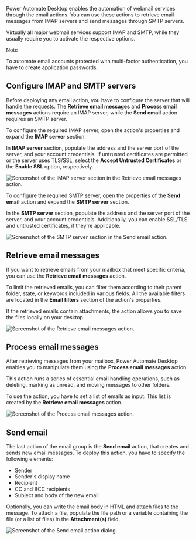 Power Automate Desktop enables the automation of webmail services through the email actions. You can use these actions to retrieve email messages from IMAP servers and send messages through SMTP servers.

Virtually all major webmail services support IMAP and SMTP, while they usually require you to activate the respective options.

> [!NOTE]
> To automate email accounts protected with multi-factor authentication, you have to create application passwords.

## Configure IMAP and SMTP servers

Before deploying any email action, you have to configure the server that will handle the requests. The **Retrieve email messages** and **Process email messages**  actions require an IMAP server, while the **Send email** action requires an SMTP server.

To configure the required IMAP server, open the action's properties and expand the  **IMAP server** section.

In **IMAP server** section, populate the address and the server port of the server, and your account credentials. If untrusted certificates are permitted or the server uses TLS/SSL, select the **Accept Untrusted Certificates** or the **Enable SSL** option, respectively.

![Screenshot of the IMAP server section in the Retrieve email messages action.](..\media\imap-server-config.png)

To configure the required SMTP server, open the properties of the **Send email**  action and expand the **SMTP server** section.

In the **SMTP server** section, populate the address and the server port of the server, and your account credentials. Additionally, you can enable SSL/TLS and untrusted certificates, if they're applicable.

![Screenshot of the SMTP server section in the Send email action.](..\media\smtp-server-config.png)

## Retrieve email messages

If you want to retrieve emails from your mailbox that meet specific criteria, you can use the **Retrieve email messages** action.

To limit the retrieved emails, you can filter them according to their parent folder, state, or keywords included in various fields. All the available filters are located in the **Email filters** section of the action's properties.

If the retrieved emails contain attachments, the action allows you to save the files locally on your desktop.

![Screenshot of the Retrieve email messages action.](..\media\retrieve-emails-action.png)

## Process email messages

After retrieving messages from your mailbox, Power Automate Desktop enables you to manipulate them using the **Process email messages** action.

This action runs a series of essential email handling operations, such as deleting, marking as unread, and moving messages to other folders.

To use the action, you have to set a list of emails as input. This list is created by the **Retrieve email messages** action.

![Screenshot of the Process email messages action.](..\media\process-emails-action.png)

## Send email

The last action of the email group is the **Send email** action, that creates and sends new email messages. To deploy this action, you have to specify the following elements:

- Sender
- Sender's display name
- Recipient
- CC and BCC recipients
- Subject and body of the new email

Optionally, you can write the email body in HTML and attach files to the message. To attach a file, populate the file path or a variable containing the file (or a list of files) in the **Attachment(s)** field.

![Screenshot of the Send email action dialog.](..\media\send-email-action.png)
